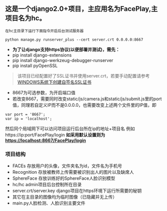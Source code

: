 ## 这是一个django2.0+项目，主应用名为FacePlay,主项目名为hc。
	在hc主目录下运行下面指令开启后台测试服务器
```
python manage.py runserver_plus --cert server.crt 0.0.0.0:8667
```

- **为了让django支持https协议(以便部署并测试)，需先：**
- pip install django-extensions 
- pip install django-werkzeug-debugger-runserver 
- pip install pyOpenSSL 

> 该项目已经配置好了SSL证书并使用server.crt，若要手动配置请参考[WINDOWS系统下创建自签名SSL证书](http://www.webprague.com/detail.html?id=34) 

- 8667为可选参数，为开启端口值
- 若改变8667，需要同时改变static/js/camera.js和static/js/submit.js里的port值，同理若自定义IP而不是0.0.0.0，也需要改变上述两个文件里的IP值，即
```
var port = '8667';
var ip = 'localhost';
```

然后同个局域网下可以访问项目运行后台所在ip的地址+项目名
例如https://ip:port/FacePlay/login
**如采用默认设置则为[https://localhost:8667/FacePlay/login](https://localhost:8667/FacePlay/login)**

### 项目结构
- FACEs 存放用户的头像，文件夹名为id，文件名为手机号
- Recognition 存放被教师上传需要被识别出人的图片以及缺席人
- SphereFace 存放训练好的SphereFace人脸识别模型
- hc/hc admin项目后台控制所在目录
- server.crt/server.key django项目在https环境下运行所需要的秘钥
- 其它在主目录的图像均为临时图像（已隐藏并无上传）
- main.py人脸检测、人脸识别主要文件
